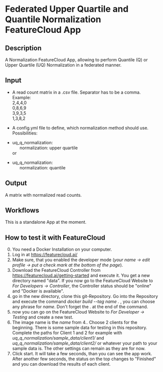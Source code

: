 # Federated Upper Quartile and Quantile Normalization FeatureCloud App

## Description
A Normalization FeatureCloud App, allowing to perform Quantile (Q) or Upper Quartile (UQ) Normalization in a federated manner.

## Input
* A read count matrix in a .csv file. Separator has to be a comma.  
Example:  
2,4,4,0  
0,8,6,9  
3,9,3,5  
1,3,8,2  

* A config.yml file to define, which normalization method should use.  
Possibilities:  
 * uq_q_normalization:  
&nbsp;&nbsp;&nbsp;&nbsp;&nbsp;&nbsp;normalization: upper quartile  
or  
 * uq_q_normalization:  
&nbsp;&nbsp;&nbsp;&nbsp;&nbsp;&nbsp;normalization: quantile

## Output
A matrix with normalized read counts.

## Workflows
This is a standalone App at the moment.

## How to test it with FeatureCloud
0. You need a Docker Installation on your computer.
1. Log in at https://featurecloud.ai/
2. Make sure, that you enabled the developer mode (*your name -> edit profile -> put a check mark at the bottom of the page*).
3. Download the FeatureCloud Controller from https://featurecloud.ai/getting-started and execute it. You get a new directory named "data". If you now go to the FeatureCloud Website to *For Developers -> Controller*, the Controller status should be "online" and "Docker is available".
4. go in the new directory, clone this git-Repository. Go into the Repository and execute the command *docker build --tag name .* , you can choose any phrase for *name*. Don't forget the . at the end of the command.
5. now you can go on the FeatureCloud Website to *For Developer -> Testing* and create a new test.
6. The image name is the *name* from 4.. Choose 2 clients for the beginning. There is some sample data for testing in this repository. Complete the paths for Client 1 and 2 for example with *uq_q_normalization/sample_data/client1/* and *uq_q_normalization/sample_data/client2/* or whatever your path to your sample data is. The other settings can remain as they are for now.
7. Click start. It will take a few seconds, than you can see the app work. After another few seconds, the status on the top changes to "Finished" and you can download the results of each client.
